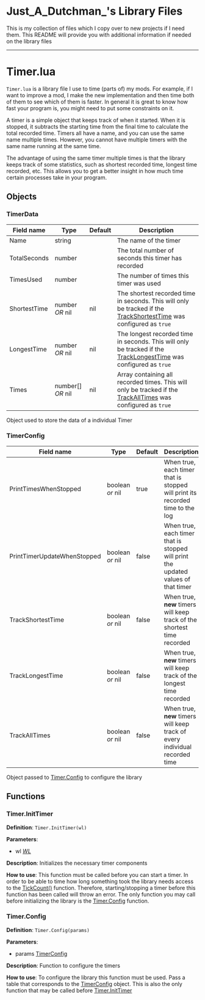# Just_A_Dutchman_'s Library Files

This is my collection of files which I copy over to new projects if I need them. This README will provide you with additional information if needed on the library files

---



# Timer.lua

`Timer.lua` is a library file I use to time (parts of) my mods. For example, if I want to improve a mod, I make the new implementation and then time both of them to see which of them is faster. In general it is great to know how fast your program is, you might need to put some constraints on it.

A timer is a simple object that keeps track of when it started. When it is stopped, it subtracts the starting time from the final time to calculate the total recorded time. Timers all have a name, and you can use the same name multiple times. However, you cannot have multiple timers with the same name running at the same time. 

The advantage of using the same timer multiple times is that the library keeps track of some statistics, such as shortest recorded time, longest time recorded, etc. This allows you to get a better insight in how much time certain processes take in your program.

##  Objects

### TimerData
| Field name | Type | Default | Description |
| ---------- | ---- | ------- | ----------- |
| Name | string | | The name of the timer |
| TotalSeconds | number | | The total number of seconds this timer has recorded |
| TimesUsed | number | | The number of times this timer was used |
| ShortestTime | number _OR_ nil | nil | The shortest recorded time in seconds. This will only be tracked if the [TrackShortestTime](#TimerConfig) was configured as `true` |
| LongestTime | number _OR_ nil | nil | The longest recorded time in seconds. This will only be tracked if the [TrackLongestTime](#TimerConfig) was configured as `true`  |
| Times | number[] _OR_ nil | nil | Array containing all recorded times. This will only be tracked if the [TrackAllTimes](#TimerConfig) was configured as `true`  |

Object used to store the data of a individual Timer


### TimerConfig
| Field name | Type | Default | Description |
| ---------- | ---- | ------- | ----------- |
| PrintTimesWhenStopped | boolean _or_ nil | true | When true, each timer that is stopped will print its recorded time to the log |
| PrintTimerUpdateWhenStopped | boolean _or_ nil | false | When true, each timer that is stopped will print the updated values of that timer |
| TrackShortestTime | boolean _or_ nil | false | When true, **new** timers will keep track of the shortest time recorded |
| TrackLongestTime | boolean _or_ nil | false | When true, **new** timers will keep track of the longest time recorded |
| TrackAllTimes | boolean _or_ nil | false | When true, **new** timers will keep track of every individual recorded time |

Object passed to [Timer.Config](#Timer.Config) to configure the library

## Functions

### Timer.InitTimer
**Definition**: `Timer.InitTimer(wl)`

**Parameters**: 
- wl [_WL_](https://www.warzone.com/wiki/Mod_API_Reference:WL)

**Description**: Initializes the necessary timer components 

**How to use**: This function must be called before you can start a timer. In order to be able to time how long something took the library needs access to the [TickCount()](https://www.warzone.com/wiki/Mod_API_Reference:TickCount) function. Therefore, starting/stopping a timer before this function has been called will throw an error. The only function you may call before initializing the library is the [Timer.Config](#Timer-Config) function.


### Timer.Config
**Definition**: `Timer.Config(params)`

**Parameters**:
- params [TimerConfig](#TimerConfig)

**Description**: Function to configure the timers

**How to use**: To configure the library this function must be used. Pass a table that corresponds to the [TimerConfig](#TimerConfig) object. This is also the only function that may be called before [Timer.InitTimer](#Timer-InitTimer)
